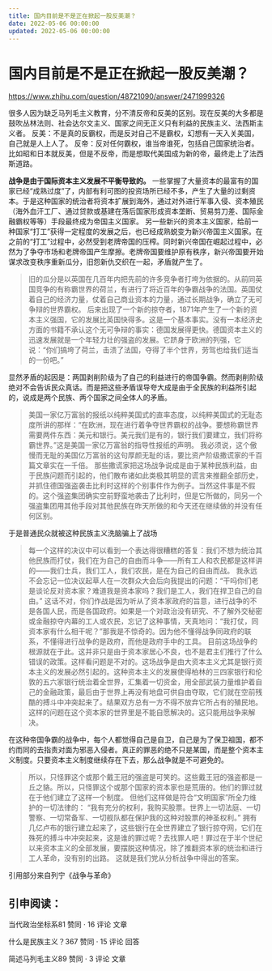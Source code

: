 ```yaml
---
title: 国内目前是不是正在掀起一股反美潮？
date: 2022-05-06 00:00:00
updated: 2022-05-06 00:00:00
---
```


# 国内目前是不是正在掀起一股反美潮？

https://www.zhihu.com/question/48721090/answer/2471999326

很多人因为缺乏马列毛主义教育，分不清反帝和反美的区别。现在反美的大多都是鼓吹丛林法则、社会达尔文主义、国家之间无正义只有利益的民族主义、法西斯主义者。
反美：不是真的反霸权，而是反对自己不是霸权，幻想有一天入关美国，自己就是人上人了。
反帝：反对任何霸权，谁当帝谁死，包括自己国家统治者。
比如昭和日本就反美，但是不反帝，而是想取代美国成为新的帝，最终走上了法西斯道路。

**战争是由于国际资本主义发展不平衡导致的。**
一些掌握了大量资本的最富有的国家已经“成熟过度”了，内部有利可图的投资场所已经不多，产生了大量的过剩资本。于是这种国家的统治者将资本扩展到海外，通过对外进行军事入侵、资本殖民（海外血汗工厂、通过贷款或基建在落后国家形成资本垄断、贸易剪刀差、国际金融霸权等等）手段最终成为帝国主义国家。
另一些新兴的资本主义国家，给前一种国家“打工”获得一定程度的发展之后，也已经成熟蜕变为新兴帝国主义国家。在之前的“打工”过程中，必然受到老牌帝国的压榨。同时新兴帝国在崛起过程中，必然为了争夺市场和老牌帝国产生摩擦。老牌帝国要维护原有秩序，新兴帝国要开始谋求改变秩序重新瓜分，旧怨新仇交织在一起，矛盾就产生了。

> 旧的瓜分是以英国在几百年内把先前的许多竞争者打垮为依据的。从前同英国竞争的有称霸世界的荷兰，有进行了将近百年的争霸战争的法国。英国仗着自己的经济力量，仗着自己商业资本的力量，通过长期战争，确立了无可争辩的世界霸权。
> 后来出现了一个新的掠夺者，1871年产生了一个新的资本主义强国，它的发展比英国快得多。这是一个基本事实。没有一本经济史方面的书籍不承认这个无可争辩的事实：德国发展得更快。德国资本主义的迅速发展就是一个年轻力壮的强盗的发展。它跻身于欧洲的列强，它说：“你们搞垮了荷兰，击溃了法国，夺得了半个世界，劳驾也给我们适当的一份吧。”

显然矛盾的起因是：两国剥削阶级为了自己的利益进行的帝国争霸。然而剥削阶级绝对不会告诉民众真话。而是把这些矛盾误导夸大成是由于全民族的利益所引起的，说成是两个民族、两个国家之间全体人的矛盾。

> 美国一家亿万富翁的报纸以纯粹美国式的直率态度，以纯粹美国式的无耻态度所讲的那样：“在欧洲，现在进行着争夺世界霸权的战争。要想称霸世界需要两件东西：美元和银行。美元我们是有的，银行我们要建立，我们将称霸世界。”这是美国一家亿万富翁的指导性报纸的声明。
> 我必须说，这个傲慢而无耻的美国亿万富翁的这句厚颜无耻的话，要比资产阶级撒谎家的千百篇文章实在一千倍。
> 那些撒谎家把这场战争说成是由于某种民族利益，由于民族问题而引起的，他们散布诸如此类极其明显的谎言来推翻全部历史，并抓住德国强盗袭击比利时这样的个别事件作为例子。当然这件事是不假的。这个强盗集团确实空前野蛮地袭击了比利时，但是它所做的，同另一个强盗集团用其他手段对其他民族在昨天所做的和今天还在继续做的并没有任何区别。

于是普通民众就被这种民族主义洗脑骗上了战场

> 每一个这样的决议中可以看到一个表达得很糟糕的答复：我们不想为统治其他民族而打仗，我们在为自己的自由而斗争——所有工人和农民都是这样讲的——我们士兵，我们工人，我们农民，是在为自己的自由而战。
> 我永远不会忘记一位决议起草人在一次群众大会后向我提出的问题：“干吗你们老是谈论反对资本家？难道我是资本家吗？我们是工人，我们在捍卫自己的自由。”
> 这话不对，你们作战是因为听从了资本家政府的旨意，进行战争的不是各国人民，而是各国政府。如果是一个对政治没有研究、不了解外交秘密或金融掠夺内幕的工人或农民，忘记了这种事情，天真地问：“我打仗，同资本家有什么相干呢？”那我是不惊奇的。因为他不懂得战争同政府的联系，不懂得进行战争的是政府，而他是政府手中的工具。
> 目前这场战争的根源就在于此。这并非只是由于资本家居心不良，也不是君主们推行了什么错误的政策。这样看问题是不对的。这场战争是由大资本主义尤其是银行资本主义的发展必然引起的。这种资本主义的发展使得柏林的三四家银行和伦敦的五六家银行统治着全世界，汇集着一切资金，用全部武装力量维护着自己的金融政策，最后由于世界上再没有地盘可供自由夺取，它们就在空前残酷的搏斗中冲突起来了。结果双方总有一方不得不放弃它所占有的殖民地。这样的问题在这个资本家的世界里是不能自愿解决的。这只能用战争来解决。

在这种帝国争霸的战争中，每个人都觉得自己是自卫，自己是为了保卫祖国，都不约而同的去指责对面为邪恶入侵者。真正的罪恶的绝不只是某国，而是整个资本主义制度。只要资本主义制度继续存在下去，那么战争就是不可避免的。

> 所以，只怪罪这个或那个戴王冠的强盗是可笑的。这些戴王冠的强盗都是一丘之貉。所以，只怪罪这个或那个国家的资本家也是荒唐的。他们的罪过就在于他们建立了这样一个制度。
> 但他们这样做是符合“文明国家”所全力维护的一切法律的：
> “我有充分的权利，我购买股票。世界上一切法庭、一切警察、一切常备军、一切舰队都在保护我的这种对股票的神圣权利。”
> 拥有几亿卢布的银行建立起来了，这些银行在全世界建立了银行掠夺网，它们在殊死的搏斗中冲突起来，这是谁的罪过呢？去找罪人吧！罪过在于半个世纪以来资本主义的全部发展，要摆脱这种情况，除了推翻资本家的统治和进行工人革命，没有别的出路。
> 这就是我们党从分析战争中得出的答案。

引用部分来自列宁《战争与革命》

## 引申阅读：
当代政治坐标系81 赞同 · 16 评论 文章

什么是民族主义？367 赞同 · 15 评论 回答

简述马列毛主义89 赞同 · 3 评论 文章

